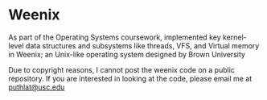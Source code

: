 # Weenix

As part of the Operating Systems coursework, implemented key kernel-level data structures and subsystems like threads, VFS, and
Virtual memory in Weenix; an Unix-like operating system designed by Brown University

Due to copyright reasons, I cannot post the weenix code on a public repository. If you are interested in looking at the code, please email me at
puthlat@usc.edu

